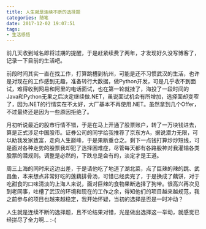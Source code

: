 ```yaml
---
title: 人生就是连续不断的选择题
categories: 随笔
date: 2017-12-02 19:07:51
tags:
- 生活感悟
---
```

前几天收到域名即将过期的提醒，于是赶紧续费了两年，才发现好久没写博客了，记录一下目前的生活吧。

前段时间其实一直在找工作，打算跳槽到杭州，可能是还不习惯武汉的生活，也许是对现在的工作感到无趣，准备转行大数据，做Python开发，可是几乎收不到面试，难得收到网易和阿里的电话面试，也在第一轮就挂了，海投了一段时间的Java和Python无果之后决定继续做.NET，虽说面试机会有所增加，选择面却变窄了，因为.NET的行情实在不太好，大厂基本不再使用.NET。虽然拿到几个Offer，不过最终还是因为一些原因拒绝了。

月初听说最近的股市行情不错，于是在马上开通了股票账户，转了一万块钱进去，算是正式涉足中国股市。证券公司的同学给我推荐了京东方A，据说潜力无限，可以助我发家致富，走向人生巅峰，于是果断重仓之。剩下一点钱打算炒炒短线，可是面对各种走势的股票我却犯了选择困难症，尽管每天都有各路股神对我灌输各类股票的潜规则。调整是必然的，下跌总是会有的，淡定才是王道。

周三上海的同时来这边出差，于是请他吃了地道了湖北菜，点了巨辣的辣的跳、武昌鱼，本来想点非常好吃的莲藕排骨汤，可惜已经卖完了，于是换成了藕饼，对于吃甜食的口味清淡的上海人来说，面对巨辣的食物果断选择了狗带。很高兴再次见到老同事，吐槽了武汉的环境和现在的工作之余，得知他们的项目越来越规范，我之前参与的项目也越来越稳定，我开始怀疑，当初的选择是否是一时冲动？

人生就是连续不断的选择题，且不论结果对错，光是做出选择这一举动，就感觉已经拼尽了全力啊... :-(

